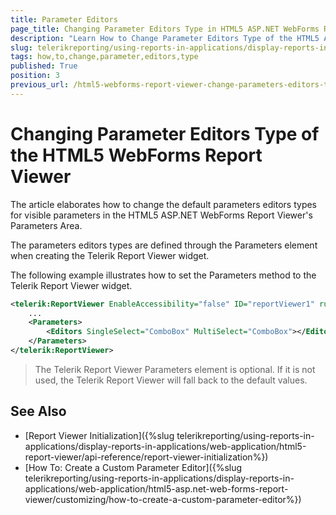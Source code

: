 ```yaml
---
title: Parameter Editors
page_title: Changing Parameter Editors Type in HTML5 ASP.NET WebForms ReportViewer
description: "Learn How to Change Parameter Editors Type of the HTML5 ASP.NET WebForms ReportViewer in Telerik Reporting."
slug: telerikreporting/using-reports-in-applications/display-reports-in-applications/web-application/html5-asp.net-web-forms-report-viewer/customizing/how-to-change-parameter-editors-type
tags: how,to,change,parameter,editors,type
published: True
position: 3
previous_url: /html5-webforms-report-viewer-change-parameters-editors-type
---
```


# Changing Parameter Editors Type of the HTML5 WebForms Report Viewer

The article elaborates how to change the default parameters editors types for visible parameters in the HTML5 ASP.NET WebForms Report Viewer's Parameters Area.

The parameters editors types are defined through the Parameters element when creating the Telerik Report Viewer widget.

The following example illustrates how to set the Parameters method to the Telerik Report Viewer widget.

````XML
<telerik:ReportViewer EnableAccessibility="false" ID="reportViewer1" runat="server">
	...
	<Parameters>
		<Editors SingleSelect="ComboBox" MultiSelect="ComboBox"></Editors>
	</Parameters>
</telerik:ReportViewer>
````


> The Telerik Report Viewer Parameters element is optional. If it is not used, the Telerik Report Viewer will fall back to the default values.

## See Also

* [Report Viewer Initialization]({%slug telerikreporting/using-reports-in-applications/display-reports-in-applications/web-application/html5-report-viewer/api-reference/report-viewer-initialization%})
* [How To: Create a Custom Parameter Editor]({%slug telerikreporting/using-reports-in-applications/display-reports-in-applications/web-application/html5-asp.net-web-forms-report-viewer/customizing/how-to-create-a-custom-parameter-editor%})
